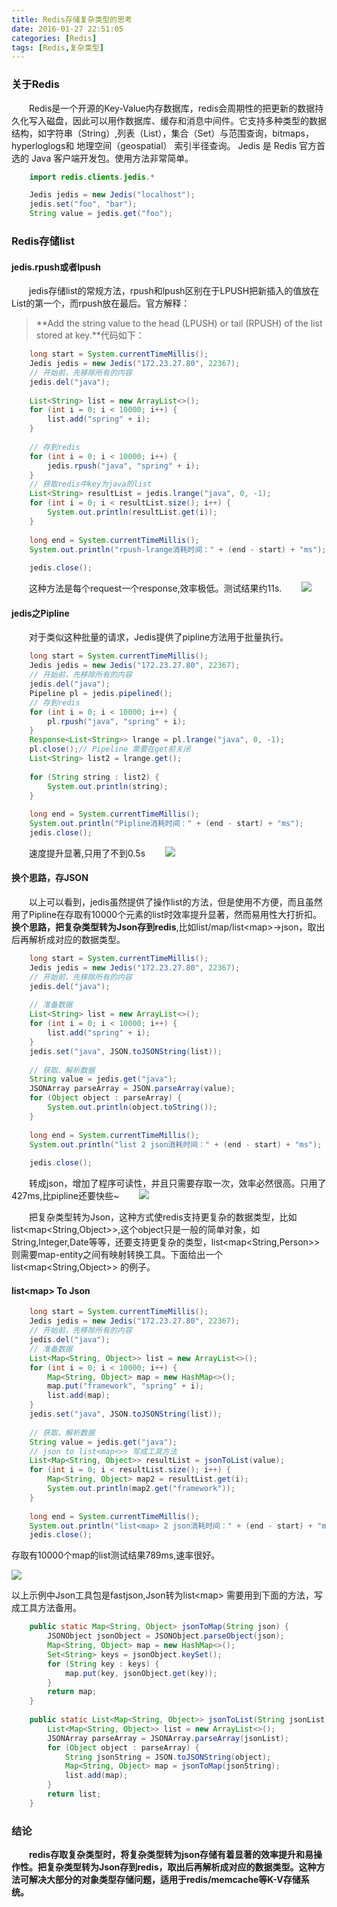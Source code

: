 ```yaml
---
title: Redis存储复杂类型的思考
date: 2016-01-27 22:51:05
categories: [Redis]
tags: [Redis,复杂类型]
---
```

### 关于Redis
　　Redis是一个开源的Key-Value内存数据库，redis会周期性的把更新的数据持久化写入磁盘，因此可以用作数据库、缓存和消息中间件。它支持多种类型的数据结构，如字符串（String）,列表（List），集合（Set）与范围查询，bitmaps，hyperloglogs和 地理空间（geospatial） 索引半径查询。
Jedis 是 Redis 官方首选的 Java 客户端开发包。使用方法非常简单。
<!-- more -->
```java
	import redis.clients.jedis.*

	Jedis jedis = new Jedis("localhost");
	jedis.set("foo", "bar");
	String value = jedis.get("foo");
```

### Redis存储list

#### jedis.rpush或者lpush
　　jedis存储list的常规方法，rpush和lpush区别在于LPUSH把新插入的值放在List的第一个，而rpush放在最后。官方解释：
> **Add the string value to the head (LPUSH) or tail (RPUSH) of the list stored at key.**代码如下：

```java
	long start = System.currentTimeMillis();
	Jedis jedis = new Jedis("172.23.27.80", 22367);
	// 开始前，先移除所有的内容
	jedis.del("java");
	
	List<String> list = new ArrayList<>();
	for (int i = 0; i < 10000; i++) {
		list.add("spring" + i);
	}
	
	// 存到redis
	for (int i = 0; i < 10000; i++) {
		jedis.rpush("java", "spring" + i);
	}
	// 获取redis中key为java的list
	List<String> resultList = jedis.lrange("java", 0, -1);
	for (int i = 0; i < resultList.size(); i++) {
		System.out.println(resultList.get(i));
	}
	
	long end = System.currentTimeMillis();
	System.out.println("rpush-lrange消耗时间：" + (end - start) + "ms");
	
	jedis.close();
```
　　这种方法是每个request一个response,效率极低。测试结果约11s.
　　![](http://i.imgur.com/1V15EPm.png)

#### jedis之Pipline
　　对于类似这种批量的请求，Jedis提供了pipline方法用于批量执行。
```java
	long start = System.currentTimeMillis();
	Jedis jedis = new Jedis("172.23.27.80", 22367);
	// 开始前，先移除所有的内容
	jedis.del("java");
	Pipeline pl = jedis.pipelined();
	// 存到redis
	for (int i = 0; i < 10000; i++) {
		pl.rpush("java", "spring" + i);
	}
	Response<List<String>> lrange = pl.lrange("java", 0, -1);
	pl.close();// Pipeline 需要在get前关闭
	List<String> list2 = lrange.get();
	
	for (String string : list2) {
		System.out.println(string);
	}
	
	long end = System.currentTimeMillis();
	System.out.println("Pipline消耗时间：" + (end - start) + "ms");
	jedis.close();
```

　　速度提升显著,只用了不到0.5s
　　![](http://i.imgur.com/8Q7s1K1.png)

####  换个思路，存JSON
　　以上可以看到，jedis虽然提供了操作list的方法，但是使用不方便，而且虽然用了Pipline在存取有10000个元素的list时效率提升显著，然而易用性大打折扣。**换个思路，把复杂类型转为Json存到redis**,比如list/map/list&lt;map>->json，取出后再解析成对应的数据类型。
```java
	long start = System.currentTimeMillis();
	Jedis jedis = new Jedis("172.23.27.80", 22367);
	// 开始前，先移除所有的内容
	jedis.del("java");
	
	// 准备数据
	List<String> list = new ArrayList<>();
	for (int i = 0; i < 10000; i++) {
		list.add("spring" + i);
	}
	jedis.set("java", JSON.toJSONString(list));
	
	// 获取、解析数据
	String value = jedis.get("java");
	JSONArray parseArray = JSON.parseArray(value);
	for (Object object : parseArray) {
		System.out.println(object.toString());
	}
	
	long end = System.currentTimeMillis();
	System.out.println("list 2 json消耗时间：" + (end - start) + "ms");
	
	jedis.close();
```
　　转成json，增加了程序可读性，并且只需要存取一次，效率必然很高。只用了427ms,比pipline还要快些~
　　![](http://i.imgur.com/gAenZ13.png)

　　把复杂类型转为Json，这种方式使redis支持更复杂的数据类型，比如list&lt;map&lt;String,Object>>,这个object只是一般的简单对象，如String,Integer,Date等等，还要支持更复杂的类型，list&lt;map&lt;String,Person>>则需要map-entity之间有映射转换工具。下面给出一个list&lt;map&lt;String,Object>> 的例子。
#### list&lt;map> To Json
```java
	long start = System.currentTimeMillis();
	Jedis jedis = new Jedis("172.23.27.80", 22367);
	// 开始前，先移除所有的内容
	jedis.del("java");
	// 准备数据
	List<Map<String, Object>> list = new ArrayList<>();
	for (int i = 0; i < 10000; i++) {
		Map<String, Object> map = new HashMap<>();
		map.put("framework", "spring" + i);
		list.add(map);
	}
	jedis.set("java", JSON.toJSONString(list));
	
	// 获取、解析数据
	String value = jedis.get("java");
	// json to list<map<>> 写成工具方法
	List<Map<String, Object>> resultList = jsonToList(value);
	for (int i = 0; i < resultList.size(); i++) {
		Map<String, Object> map2 = resultList.get(i);
		System.out.println(map2.get("framework"));
	}
	
	long end = System.currentTimeMillis();
	System.out.println("list<map> 2 json消耗时间：" + (end - start) + "ms");
	jedis.close();

```
存取有10000个map的list测试结果789ms,速率很好。

![](http://i.imgur.com/D274Lll.png)

以上示例中Json工具包是fastjson,Json转为list&lt;map> 需要用到下面的方法，写成工具方法备用。
```java
	public static Map<String, Object> jsonToMap(String json) {
		JSONObject jsonObject = JSONObject.parseObject(json);
		Map<String, Object> map = new HashMap<>();
		Set<String> keys = jsonObject.keySet();
		for (String key : keys) {
			map.put(key, jsonObject.get(key));
		}
		return map;
	}
	
	public static List<Map<String, Object>> jsonToList(String jsonList) {
		List<Map<String, Object>> list = new ArrayList<>();
		JSONArray parseArray = JSONArray.parseArray(jsonList);
		for (Object object : parseArray) {
			String jsonString = JSON.toJSONString(object);
			Map<String, Object> map = jsonToMap(jsonString);
			list.add(map);
		}
		return list;
	}
```

### 结论
　　**redis存取复杂类型时，将复杂类型转为json存储有着显著的效率提升和易操作性。把复杂类型转为Json存到redis，取出后再解析成对应的数据类型。这种方法可解决大部分的对象类型存储问题，适用于redis/memcache等K-V存储系统。**